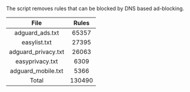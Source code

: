 The script removes rules that can be blocked by DNS based ad-blocking.


| File | Rules |
|:----:|:-----:|
| adguard_ads.txt | 65357 |
| easylist.txt | 27395 |
| adguard_privacy.txt | 26063 |
| easyprivacy.txt | 6309 |
| adguard_mobile.txt | 5366 |
| Total | 130490 |